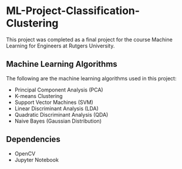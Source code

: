 # ML-Project-Classification-Clustering

This project was completed as a final project for the course Machine Learning for Engineers at Rutgers University.

## Machine Learning Algorithms
The following are the machine learning algorithms used in this project:
* Principal Component Analysis (PCA)
* K-means Clustering
* Support Vector Machines (SVM)
* Linear Discriminant Analysis (LDA)
* Quadratic Discriminant Analysis (QDA)
* Naive Bayes (Gaussian Distribution)


## Dependencies
* OpenCV
* Jupyter Notebook

